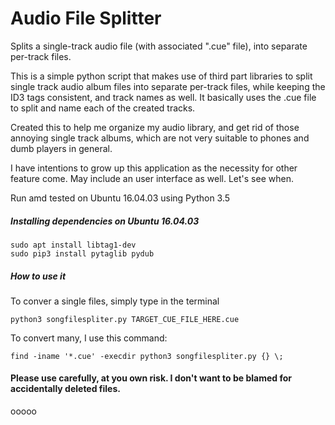 # Audio File Splitter
Splits a single-track audio file (with associated ".cue" file), into separate per-track files. 

This is a simple python script that makes use of third part libraries to split single track audio album files into separate per-track files, while keeping the ID3 tags consistent, and track names as well. It basically uses the .cue file to split and name each of the created tracks.

Created this to help me organize my audio library, and get rid of those annoying single track albums, which are not very suitable to phones and dumb players in general.

I have intentions to grow up this application as the necessity for other feature come. May include an user interface as well. Let's see when. 

Run amd tested on Ubuntu 16.04.03 using Python 3.5

##### Installing dependencies on Ubuntu 16.04.03
```
sudo apt install libtag1-dev
sudo pip3 install pytaglib pydub
```

##### How to use it

To conver a single files, simply type in the terminal
```
python3 songfilespliter.py TARGET_CUE_FILE_HERE.cue
```

To convert many, I use this command:
```
find -iname '*.cue' -execdir python3 songfilespliter.py {} \;
```


#### Please use carefully, at you own risk. I don't want to be blamed for accidentally deleted files. 



ooooo
